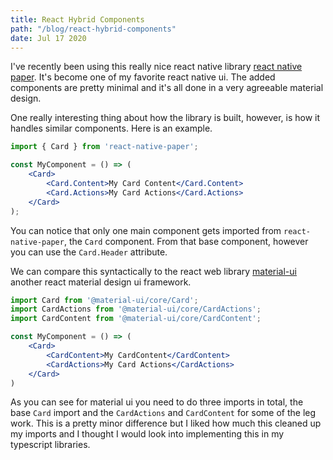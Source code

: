 ```yaml
---
title: React Hybrid Components
path: "/blog/react-hybrid-components"
date: Jul 17 2020
---
```


I've recently been using this really nice react native library [react native paper](). It's become one of my favorite react native ui. The added components are pretty minimal and it's all done in a very agreeable material design.

One really interesting thing about how the library is built, however, is how it handles similar components. Here is an example.

``` jsx
import { Card } from 'react-native-paper';

const MyComponent = () => (
    <Card>
        <Card.Content>My Card Content</Card.Content>
        <Card.Actions>My Card Actions</Card.Actions>
    </Card>
);
```

You can notice that only one main component gets imported from `react-native-paper`, the `Card` component. From that base component, however you can use the `Card.Header` attribute.

We can compare this syntactically to the react web library [material-ui]() another react material design ui framework.

``` jsx
import Card from '@material-ui/core/Card';
import CardActions from '@material-ui/core/CardActions';
import CardContent from '@material-ui/core/CardContent';

const MyComponent = () => (
    <Card>
        <CardContent>My CardContent</CardContent>
        <CardActions>My Card Actions</CardActions>
    </Card>
)
```

As you can see for material ui you need to do three imports in total, the base `Card` import and the `CardActions` and `CardContent` for some of the leg work. This is a pretty minor difference but I liked how much this cleaned up my imports and I thought I would look into implementing this in my typescript libraries.
